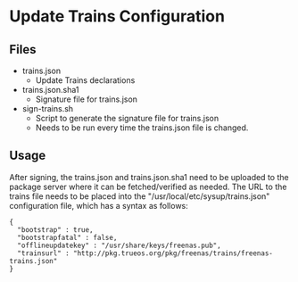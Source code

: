 # Update Trains Configuration

## Files
* trains.json
   * Update Trains declarations
* trains.json.sha1
   * Signature file for trains.json
* sign-trains.sh
   * Script to generate the signature file for trains.json
   * Needs to be run every time the trains.json file is changed.

## Usage
After signing, the trains.json and trains.json.sha1 need to be uploaded to the package server where it can be fetched/verified as needed.
The URL to the trains file needs to be placed into the "/usr/local/etc/sysup/trains.json" configuration file, which has a syntax as follows:

```
{
  "bootstrap" : true,
  "bootstrapfatal" : false,
  "offlineupdatekey" : "/usr/share/keys/freenas.pub",
  "trainsurl" : "http://pkg.trueos.org/pkg/freenas/trains/freenas-trains.json"
}
```
